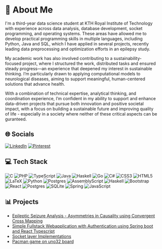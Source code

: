 # 💫 About Me
I'm a third-year data science student at KTH Royal Institute of Technology with experience across data analysis, database development, socket programming, and operating systems. These areas have allowed me to develop practical programming skills in multiple languages, including Python, Java and SQL, which I have applied in several projects, recently leading data preprocessing and optimization efforts in an epilepsy study.

My academic work has also involved contributing to a sustainability-focused project, where I structured the work, distributed tasks and ensured steady progress—an experience that deepened my interest in sustainable thinking. I’m particularly drawn to applying computational models to neurological diseases, aiming to support meaningful, human-centered solutions that advance health.

With a combination of technical expertise, analytical thinking, and coordination experience, I’m confident in my ability to support and enhance data-driven projects that pursue both innovation and positive societal impact, with a focus on building a sustainable future and improving quality of life - especially in a society where neither of these critical aspects can be guranteed.


## 🌐 Socials
[![LinkedIn](https://img.shields.io/badge/LinkedIn-%230077B5.svg?logo=linkedin&logoColor=white)](https://www.linkedin.com/in/tenzin-sangpo-choedon-9b702b28b/) [![Pinterest](https://img.shields.io/badge/Pinterest-%23E60023.svg?logo=Pinterest&logoColor=white)](https://pinterest.com/miffyPrivy) 

<!-- [![Discord](https://img.shields.io/badge/Discord-%237289DA.svg?logo=discord&logoColor=white)]() -->
<!-- [![Reddit](https://img.shields.io/badge/Reddit-%23FF4500.svg?logo=Reddit&logoColor=white)](https://reddit.com/user/pochacoPrivy) -->

## 💻 Tech Stack
![C](https://img.shields.io/badge/c-%2300599C.svg?style=for-the-badge&logo=c&logoColor=white) ![PHP](https://img.shields.io/badge/php-%23777BB4.svg?style=for-the-badge&logo=php&logoColor=white) ![TypeScript](https://img.shields.io/badge/typescript-%23007ACC.svg?style=for-the-badge&logo=typescript&logoColor=white) ![Java](https://img.shields.io/badge/java-%23ED8B00.svg?style=for-the-badge&logo=openjdk&logoColor=white) ![Haskell](https://img.shields.io/badge/Haskell-5e5086?style=for-the-badge&logo=haskell&logoColor=white) ![Go](https://img.shields.io/badge/go-%2300ADD8.svg?style=for-the-badge&logo=go&logoColor=white) ![C#](https://img.shields.io/badge/c%23-%23239120.svg?style=for-the-badge&logo=csharp&logoColor=white) ![CSS3](https://img.shields.io/badge/css3-%231572B6.svg?style=for-the-badge&logo=css3&logoColor=white) ![HTML5](https://img.shields.io/badge/html5-%23E34F26.svg?style=for-the-badge&logo=html5&logoColor=white) ![LaTeX](https://img.shields.io/badge/latex-%23008080.svg?style=for-the-badge&logo=latex&logoColor=white) ![Python](https://img.shields.io/badge/python-3670A0?style=for-the-badge&logo=python&logoColor=ffdd54) ![Postgres](https://img.shields.io/badge/postgres-%23316192.svg?style=for-the-badge&logo=postgresql&logoColor=white) ![AssemblyScript](https://img.shields.io/badge/assembly%20script-%23000000.svg?style=for-the-badge&logo=assemblyscript&logoColor=white) ![Haskell](https://img.shields.io/badge/Haskell-5e5086?style=for-the-badge&logo=haskell&logoColor=white) ![Bootstrap](https://img.shields.io/badge/bootstrap-%238511FA.svg?style=for-the-badge&logo=bootstrap&logoColor=white) ![React](https://img.shields.io/badge/react-%2320232a.svg?style=for-the-badge&logo=react&logoColor=%2361DAFB) ![Postgres](https://img.shields.io/badge/postgres-%23316192.svg?style=for-the-badge&logo=postgresql&logoColor=white) ![SQLite](https://img.shields.io/badge/sqlite-%2307405e.svg?style=for-the-badge&logo=sqlite&logoColor=white) ![Spring](https://img.shields.io/badge/spring-%236DB33F.svg?style=for-the-badge&logo=spring&logoColor=white) ![JavaScript](https://img.shields.io/badge/javascript-%23323330.svg?style=for-the-badge&logo=javascript&logoColor=%23F7DF1E)
## 📊 Projects
- [Epileptic Seizure Analysis - Asymmetries in Causality using Convergent Cross Mapping](https://github.com/sappoPrivy/KEX)  
- [Simple Fullstack Webapplication with Authentication using Spring boot and React Typescript](https://github.com/sappoPrivy/Simple_fullstack_webapplication_with_authentication)
- [Socket layer Implementations](https://github.com/sappoPrivy/Socket_layer_implementations)  
- [Pacman game on uno32 board](https://github.com/sappoPrivy/Pacman_chipkit_uno32)


<!-- Proudly created with GPRM ( https://gprm.itsvg.in ) -->
